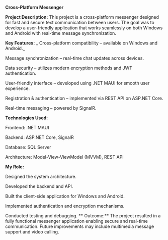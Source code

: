 **Cross-Platform Messenger**

**Project Description:**
This project is a cross-platform messenger designed for fast and secure text communication between users. The goal was to develop a user-friendly application that works seamlessly on both Windows and Android with real-time message synchronization.

**Key Features:**
_
Cross-platform compatibility – available on Windows and Android._

Message synchronization – real-time chat updates across devices.

Data security – utilizes modern encryption methods and JWT authentication.

User-friendly interface – developed using .NET MAUI for smooth user experience.

Registration & authentication – implemented via REST API on ASP.NET Core.

Real-time messaging – powered by SignalR.

**Technologies Used:**

Frontend: .NET MAUI

Backend: ASP.NET Core, SignalR

Database: SQL Server

Architecture: Model-View-ViewModel (MVVM), REST API

**My Role:**

Designed the system architecture.

Developed the backend and API.

Built the client-side application for Windows and Android.

Implemented authentication and encryption mechanisms.

Conducted testing and debugging.
**
Outcome:**
The project resulted in a fully functional messenger application enabling secure and real-time communication. Future improvements may include multimedia message support and video calling.

